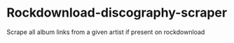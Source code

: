 # Rockdownload-discography-scraper
Scrape all album links from a given artist if present on rockdownload
